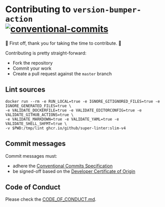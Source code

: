 # Contributing to `version-bumper-action`</br>[![conventional-commits]][0]

:clap: First off, thank you for taking the time to contribute. :clap:

Contributing is pretty straight-forward:

- Fork the repository
- Commit your work
- Create a pull request against the `master` branch

## Lint sources

```shell
docker run --rm -e RUN_LOCAL=true -e IGNORE_GITIGNORED_FILES=true -e IGNORE_GENERATED_FILES=true \
-e VALIDATE_DOCKERFILE=true -e VALIDATE_EDITORCONFIG=true -e VALIDATE_GITHUB_ACTIONS=true \
-e VALIDATE_MARKDOWN=true -e VALIDATE_YAML=true -e VALIDATE_SHELL_SHFMT=true \
-v $PWD:/tmp/lint ghcr.io/github/super-linter:slim-v4
```

## Commit messages

Commit messages must:

- adhere the [Conventional Commits Specification][0]
- be signed-off based on the [Developer Certificate of Origin][1]

## Code of Conduct

Please check the [CODE_OF_CONDUCT.md](CODE_OF_CONDUCT.md).

<!-- Real Links -->
[0]: https://conventionalcommits.org
[1]: https://developercertificate.org
<!-- Badges Links -->
[conventional-commits]: https://img.shields.io/badge/Conventional%20Commits-1.0.0-yellow.svg
